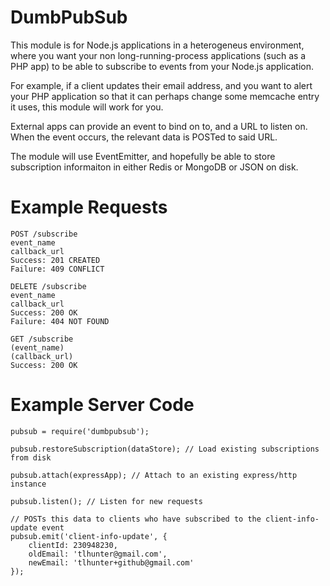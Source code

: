 DumbPubSub
===

This module is for Node.js applications in a heterogeneus environment, where
you want your non long-running-process applications (such as a PHP app) to
be able to subscribe to events from your Node.js application.

For example, if a client updates their email address, and you want to alert
your PHP application so that it can perhaps change some memcache entry it
uses, this module will work for you.

External apps can provide an event to bind on to, and a URL to listen on.
When the event occurs, the relevant data is POSTed to said URL.

The module will use EventEmitter, and hopefully be able to store subscription
informaiton in either Redis or MongoDB or JSON on disk.

Example Requests
===

    POST /subscribe
    event_name
    callback_url
    Success: 201 CREATED
    Failure: 409 CONFLICT

    DELETE /subscribe
    event_name
    callback_url
    Success: 200 OK
    Failure: 404 NOT FOUND

    GET /subscribe
    (event_name)
    (callback_url)
    Success: 200 OK

Example Server Code
===

    pubsub = require('dumbpubsub');

    pubsub.restoreSubscription(dataStore); // Load existing subscriptions from disk

    pubsub.attach(expressApp); // Attach to an existing express/http instance

    pubsub.listen(); // Listen for new requests

    // POSTs this data to clients who have subscribed to the client-info-update event
    pubsub.emit('client-info-update', {
        clientId: 230948230,
        oldEmail: 'tlhunter@gmail.com',
        newEmail: 'tlhunter+github@gmail.com'
    });

